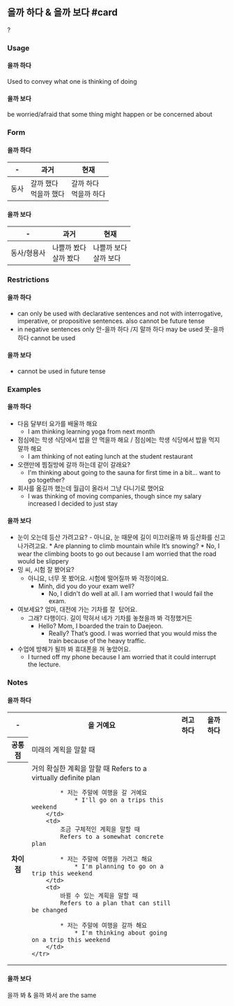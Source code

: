 ## 을까 하다 & 을까 보다 #card
?
### Usage
#### 을까 하다
Used to convey what one is thinking of doing
#### 을까 보다
be worried/afraid that some thing might happen or be concerned about
### Form
#### 을까 하다
<!--SR:!2024-11-15,3,250-->

| -   | 과거              | 현재              |
| --- | --------------- | --------------- |
| 동사  | 갈까 했다<br>먹을까 했다 | 갈까 하다<br>먹을까 하다 |
#### 을까 보다

| -      | 과거              | 현재              |
| ------ | --------------- | --------------- |
| 동사/형용사 | 나쁠까 봤다<br>살까 봤다 | 나쁠까 보다<br>살까 보다 |
### Restrictions
#### 을까 하다
* can only be used with declarative sentences and not with interrogative, imperative, or propositive sentences. also cannot be future tense
* in negative sentences only 안-을까 하다 /지 말까 하다 may be used 못-을까 하다 cannot be used
#### 을까 보다
* cannot be used in future tense
### Examples
#### 을까 하다
* 다음 달부터 요가를 배울까 해요
	* I am thinking learning yoga from next month
* 점심에는 학생 식당에서 밥을 안 먹을까 해요 / 점심에는 학생 식당에서 밥을 먹지 말까 해요
	* I am thinking of not eating lunch at the student restaurant
* 오랜만에 찜질방에 갈까 하는데 같이 갈래요?
	* I'm thinking about going to the sauna for first time in a bit... want to go together?
* 회사를 옮길까 했는데 월급이 올라서 그냥 다니기로 했어요
	* I was thinking of moving companies, though since my salary increased I decided to just stay
#### 을까 보다
* 눈이 오는데 등산 가려고요?
	- 아니요, 눈 때문에 길이 미끄러울까 봐 등산화를 신고 나가려고요.
		* Are planning to climb mountain while It’s snowing?
			* No, I wear the climbing boots to go out because I am worried that the road would be slippery
* 밍 씨, 시험 잘 봤어요?
	* 아니요, 너무 못 봤어요. 시험에 떨어질까 봐 걱정이에요.
		* Minh, did you do your exam well?
			* No, I didn't do well at all. I am worried that I would fail the exam.
* 여보세요? 엄마, 대전에 가는 기차를 잘  탔어요.
	* 그래? 다행이다. 길이 막혀서 네가 기차를 놓쳤을까 봐 걱정했거든
		* Hello? Mom, I boarded the train to Daejeon.
			* Really? That’s good. I was worried that you would miss the train because of the heavy traffic.
* 수업에 방해가 될까 봐 휴대폰을 꺼 놓았어요.
	* I turned off my phone because I am worried that it could interrupt the lecture.
### Notes
#### 을까 하다
<table>
	<tr>
		<th>-</th>
		<th>을 거예요</th>
		<th>려고 하다</th>
		<th>을까 하다</th>
	</tr>
	<tr>
		<th>공통점</th>
		<td colspan="3">미래의 계왹을 말할 때</td>
	</tr>
	<tr>
		<th>차이점</th>
		<td>
			거의 확실한 계획을 말할 때
			Refers to a virtually definite plan
			
			* 저는 주말에 여행을 갈 거예요
				* I'll go on a trips this weekend
		</td>
		<td>
			조금 구체적인 계획을 말할 때
			Refers to a somewhat concrete plan 

			* 저는 주말에 여행을 가려고 해요
				* I'm planning to go on a trip this weekend
		</td>
		<td>
			바뀔 수 있는 계획을 말할 때
			Refers to a plan that can still be changed
			
			* 저는 주말에 여행을 갈까 해요
				* I'm thinking about going on a trip this weekend
		</td>
	</tr>
</table>

#### 을까 보다
을까 봐 & 을까 봐서 are the same